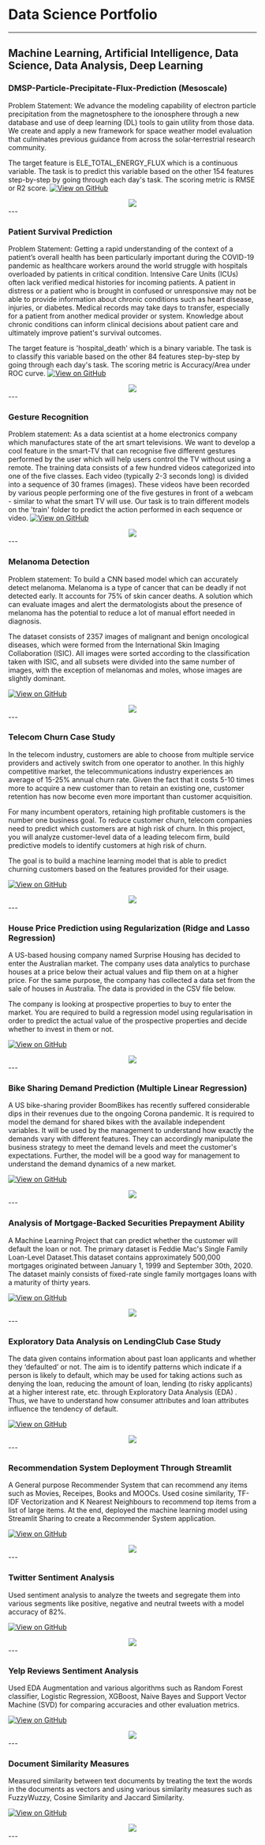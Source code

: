 # Data Science Portfolio
---
## Machine Learning, Artificial Intelligence, Data Science, Data Analysis, Deep Learning

### DMSP-Particle-Precipitate-Flux-Prediction (Mesoscale)

Problem Statement: We advance the modeling capability of electron particle precipitation from the magnetosphere to the ionosphere through a new database and use of deep learning (DL) tools to gain utility from those data. We create and apply a new framework for space weather model evaluation that culminates previous guidance from across the solar‐terrestrial research community.

The target feature is ELE_TOTAL_ENERGY_FLUX which is a continuous variable. The task is to predict this variable based on the other 154 features step-by-step by going through each day's task. The scoring metric is RMSE or R2 score.
[![View on GitHub](https://img.shields.io/badge/GitHub-View_on_GitHub-blue?logo=GitHub)](https://github.com/Aarushi17Gupta/DMSP-Particle-Precipitate-Flux-Prediction-Mesoscale-)

<center><img src="assets/img/DMSP.jpg"/></center>
---

### Patient Survival Prediction

Problem Statement: Getting a rapid understanding of the context of a patient’s overall health has been particularly important during the COVID-19 pandemic as healthcare workers around the world struggle with hospitals overloaded by patients in critical condition. Intensive Care Units (ICUs) often lack verified medical histories for incoming patients. A patient in distress or a patient who is brought in confused or unresponsive may not be able to provide information about chronic conditions such as heart disease, injuries, or diabetes. Medical records may take days to transfer, especially for a patient from another medical provider or system. Knowledge about chronic conditions can inform clinical decisions about patient care and ultimately improve patient's survival outcomes.

The target feature is 'hospital_death' which is a binary variable. The task is to classify this variable based on the other 84 features step-by-step by going through each day's task. The scoring metric is Accuracy/Area under ROC curve.
[![View on GitHub](https://img.shields.io/badge/GitHub-View_on_GitHub-blue?logo=GitHub)](https://github.com/Aarushi17Gupta/Patient-Survival-Prediction)

<center><img src="assets/img/Patient_survival.png"/></center>
---


### Gesture Recognition

Problem statement: As a data scientist at a home electronics company which manufactures state of the art smart televisions. We want to develop a cool feature in the smart-TV that can recognise five different gestures performed by the user which will help users control the TV without using a remote.
The training data consists of a few hundred videos categorized into one of the five classes. Each video (typically 2-3 seconds long) is divided into a sequence of 30 frames (images). These videos have been recorded by various people performing one of the five gestures in front of a webcam - similar to what the smart TV will use.
Our task is to train different models on the 'train' folder to predict the action performed in each sequence or video.
[![View on GitHub](https://img.shields.io/badge/GitHub-View_on_GitHub-blue?logo=GitHub)](https://github.com/Aarushi17Gupta/Gesture-Recognition)

<center><img src="assets/img/Gesture.jpg"/></center>
---


### Melanoma Detection

Problem statement: To build a CNN based model which can accurately detect melanoma. Melanoma is a type of cancer that can be deadly if not detected early. It accounts for 75% of skin cancer deaths. A solution which can evaluate images and alert the dermatologists about the presence of melanoma has the potential to reduce a lot of manual effort needed in diagnosis.

The dataset consists of 2357 images of malignant and benign oncological diseases, which were formed from the International Skin Imaging Collaboration (ISIC). All images were sorted according to the classification taken with ISIC, and all subsets were divided into the same number of images, with the exception of melanomas and moles, whose images are slightly dominant.

[![View on GitHub](https://img.shields.io/badge/GitHub-View_on_GitHub-blue?logo=GitHub)](https://github.com/Aarushi17Gupta/Melanoma_Detection_Assignment)

<center><img src="assets/img/melanoma.jpg"/></center>
---


### Telecom Churn Case Study

In the telecom industry, customers are able to choose from multiple service providers and actively switch from one operator to another. In this highly competitive market, the telecommunications industry experiences an average of 15-25% annual churn rate. Given the fact that it costs 5-10 times more to acquire a new customer than to retain an existing one, customer retention has now become even more important than customer acquisition.

For many incumbent operators, retaining high profitable customers is the number one business
goal. To reduce customer churn, telecom companies need to predict which customers are at high risk of churn. In this project, you will analyze customer-level data of a leading telecom firm, build predictive models to identify customers at high risk of churn.

The goal is to build a machine learning model that is able to predict churning customers based on the features provided for their usage.

[![View on GitHub](https://img.shields.io/badge/GitHub-View_on_GitHub-blue?logo=GitHub)](https://github.com/Aarushi17Gupta/Telecom-Churn-Case-Study)

<center><img src="assets/img/Churn.png"/></center>
---

### House Price Prediction using Regularization (Ridge and Lasso Regression)

A US-based housing company named Surprise Housing has decided to enter the Australian market. The company uses data analytics to purchase houses at a price below their actual values and flip them on at a higher price. For the same purpose, the company has collected a data set from the sale of houses in Australia. The data is provided in the CSV file below.

The company is looking at prospective properties to buy to enter the market. You are required to build a regression model using regularisation in order to predict the actual value of the prospective properties and decide whether to invest in them or not.

[![View on GitHub](https://img.shields.io/badge/GitHub-View_on_GitHub-blue?logo=GitHub)](https://github.com/Aarushi17Gupta/House-Price-Prediction-Advanced-Regression)

<center><img src="assets/img/House_price.png"/></center>
---

### Bike Sharing Demand Prediction (Multiple Linear Regression)

A US bike-sharing provider BoomBikes has recently suffered considerable dips in their revenues due to the ongoing Corona pandemic.
It is required to model the demand for shared bikes with the available independent variables. It will be used by the management to understand how exactly the demands vary with different features. They can accordingly manipulate the business strategy to meet the demand levels and meet the customer's expectations. Further, the model will be a good way for management to understand the demand dynamics of a new market.

[![View on GitHub](https://img.shields.io/badge/GitHub-View_on_GitHub-blue?logo=GitHub)](https://github.com/Aarushi17Gupta/Bike_Sharing_Demand)

<center><img src="assets/img/Bikes.jpg"/></center>
---

### Analysis of Mortgage-Backed Securities Prepayment Ability

A Machine Learning Project that can predict whether the customer will default the loan or not. The primary dataset is Feddie Mac's Single Family Loan-Level Dataset.This dataset contains approximately 500,000 mortgages originated between January 1, 1999 and September 30th, 2020. The dataset mainly consists of fixed-rate single family mortgages loans with a maturity of thirty years.

[![View on GitHub](https://img.shields.io/badge/GitHub-View_on_GitHub-blue?logo=GitHub)](https://github.com/Aarushi17Gupta/Mortgage_Loan_Prediction)

<center><img src="assets/img/Mortgage.jpg"/></center>
---

### Exploratory Data Analysis on LendingClub Case Study

The data given contains information about past loan applicants and whether they ‘defaulted’ or not.
The aim is to identify patterns which indicate if a person is likely to default, which may be used for taking actions such as denying the loan, reducing the amount of loan, lending (to risky applicants) at a higher interest rate, etc. through Exploratory Data Analysis (EDA) . Thus, we have to understand how consumer attributes and loan attributes influence the tendency of default.

[![View on GitHub](https://img.shields.io/badge/GitHub-View_on_GitHub-blue?logo=GitHub)](https://github.com/Aarushi17Gupta/LendingClubCaseStudy)

<center><img src="assets/img/lending club.jpg"/></center>
---

### Recommendation System Deployment Through Streamlit

A General purpose Recommender System that can recommend any items such as Movies, Receipes, Books and MOOCs. Used cosine similarity, TF-IDF Vectorization and K Nearest Neighbours to recommend top items from a list of large items. At the end, deployed the machine learning model using Streamlit Sharing to create a Recommender System application.

[![View on GitHub](https://img.shields.io/badge/GitHub-View_on_GitHub-blue?logo=GitHub)](https://github.com/Aarushi17Gupta/Recommender-System-deployment-using-Streamlit)

<center><img src="assets/img/recommendation.png"/></center>
---

### Twitter Sentiment Analysis

Used sentiment analysis to analyze the tweets and segregate them into various segments like positive, negative and neutral tweets with a model accuracy of 82%.

[![View on GitHub](https://img.shields.io/badge/GitHub-View_on_GitHub-blue?logo=GitHub)](https://github.com/Aarushi17Gupta/Twitter_Sentiment_Analysis)

<center><img src="assets/img/twitter.jpeg"/></center>
---

### Yelp Reviews Sentiment Analysis

Used EDA Augmentation and various algorithms such as Random Forest classifier, Logistic Regression, XGBoost, Naive Bayes and Support Vector Machine (SVD) for comparing accuracies and other evaluation metrics.

[![View on GitHub](https://img.shields.io/badge/GitHub-View_on_GitHub-blue?logo=GitHub)](https://github.com/Aarushi17Gupta/Yelp_Reviews_Sentiment_Analysis)

<center><img src="assets/img/yelp.png"/></center>
---

### Document Similarity Measures

Measured similarity between text documents by treating the text the words in the documents as vectors and using various similarity measures such as FuzzyWuzzy, Cosine Similarity and Jaccard Similarity.

[![View on GitHub](https://img.shields.io/badge/GitHub-View_on_GitHub-blue?logo=GitHub)](https://github.com/Aarushi17Gupta/Document_Similarity_Measures)

<center><img src="assets/img/doc_similarity.png"/></center>
---
